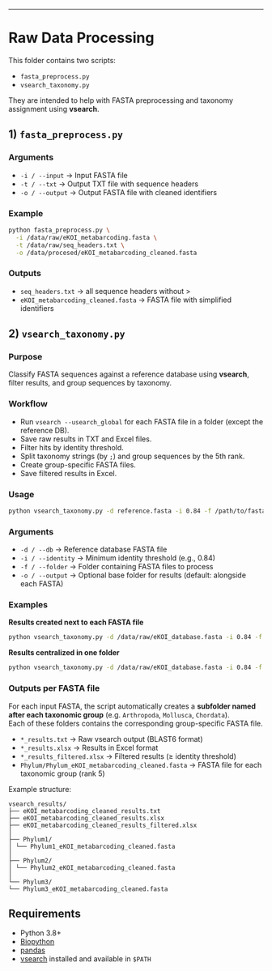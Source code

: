 <!-- #raw -->
---
# Raw Data Processing

This folder contains two scripts:

- `fasta_preprocess.py`
- `vsearch_taxonomy.py`

They are intended to help with FASTA preprocessing and taxonomy assignment using **vsearch**.


## 1) `fasta_preprocess.py`

### Arguments
- `-i / --input` → Input FASTA file  
- `-t / --txt` → Output TXT file with sequence headers  
- `-o / --output` → Output FASTA file with cleaned identifiers  

### Example
```bash
python fasta_preprocess.py \
  -i /data/raw/eKOI_metabarcoding.fasta \
  -t /data/raw/seq_headers.txt \
  -o /data/procesed/eKOI_metabarcoding_cleaned.fasta
```  
###  Outputs

- `seq_headers.txt` → all sequence headers without >
- `eKOI_metabarcoding_cleaned.fasta` → FASTA file with simplified identifiers


## 2) `vsearch_taxonomy.py`

### Purpose
Classify FASTA sequences against a reference database using **vsearch**, filter results, and group sequences by taxonomy.

### Workflow
- Run `vsearch --usearch_global` for each FASTA file in a folder (except the reference DB).  
- Save raw results in TXT and Excel files.  
- Filter hits by identity threshold.  
- Split taxonomy strings (by `;`) and group sequences by the 5th rank.  
- Create group-specific FASTA files.  
- Save filtered results in Excel.  

### Usage
```bash
python vsearch_taxonomy.py -d reference.fasta -i 0.84 -f /path/to/fasta_folder -o /path/to/output_folder
```
### Arguments
- `-d / --db` → Reference database FASTA file  
- `-i / --identity` → Minimum identity threshold (e.g., 0.84)  
- `-f / --folder` → Folder containing FASTA files to process  
- `-o / --output` → Optional base folder for results (default: alongside each FASTA)  

### Examples

**Results created next to each FASTA file**
```bash
python vsearch_taxonomy.py -d /data/raw/eKOI_database.fasta -i 0.84 -f /data/procesed/eKOI_metabarcoding_cleaned.fasta
```
**Results centralized in one folder**
```bash
python vsearch_taxonomy.py -d /data/raw/eKOI_database.fasta -i 0.84 -f /data/procesed/eKOI_metabarcoding_cleaned.fasta -o /data/vsearch_results/
```

### Outputs per FASTA file
For each input FASTA, the script automatically creates a **subfolder named after each taxonomic group** (e.g. `Arthropoda`, `Mollusca`, `Chordata`).  
Each of these folders contains the corresponding group-specific FASTA file.

- `*_results.txt` → Raw vsearch output (BLAST6 format)  
- `*_results.xlsx` → Results in Excel format  
- `*_results_filtered.xlsx` → Filtered results (≥ identity threshold)  
- `Phylum/Phylum_eKOI_metabarcoding_cleaned.fasta` → FASTA file for each taxonomic group (rank 5)  

Example structure:

```
vsearch_results/
├── eKOI_metabarcoding_cleaned_results.txt
├── eKOI_metabarcoding_cleaned_results.xlsx
├── eKOI_metabarcoding_cleaned_results_filtered.xlsx
│
├── Phylum1/
│ └── Phylum1_eKOI_metabarcoding_cleaned.fasta
│
├── Phylum2/
│ └── Phylum2_eKOI_metabarcoding_cleaned.fasta
│
└── Phylum3/
└── Phylum3_eKOI_metabarcoding_cleaned.fasta
```
<!-- #endraw -->

## Requirements

- Python 3.8+  
- [Biopython](https://biopython.org/)  
- [pandas](https://pandas.pydata.org/)  
- [vsearch](https://github.com/torognes/vsearch) installed and available in `$PATH`
